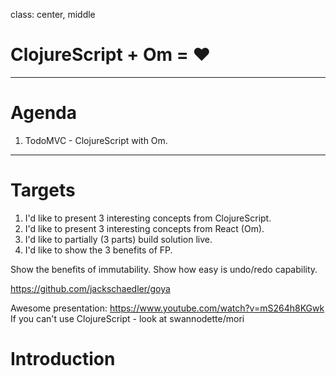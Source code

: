class: center, middle

# ClojureScript + Om = ♥

---

# Agenda

1. TodoMVC - ClojureScript with Om.

---

# Targets

1. I'd like to present 3 interesting concepts from ClojureScript.
2. I'd like to present 3 interesting concepts from React (Om).
3. I'd like to partially (3 parts) build solution live.
4. I'd like to show the 3 benefits of FP.

Show the benefits of immutability.
Show how easy is undo/redo capability.

https://github.com/jackschaedler/goya

Awesome presentation: https://www.youtube.com/watch?v=mS264h8KGwk
If you can't use ClojureScript - look at swannodette/mori

# Introduction
